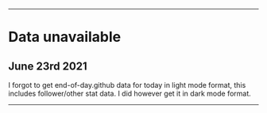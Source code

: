 
***

# Data unavailable

## June 23rd 2021

I forgot to get end-of-day.github data for today in light mode format, this includes follower/other stat data. I did however get it in dark mode format.

***

